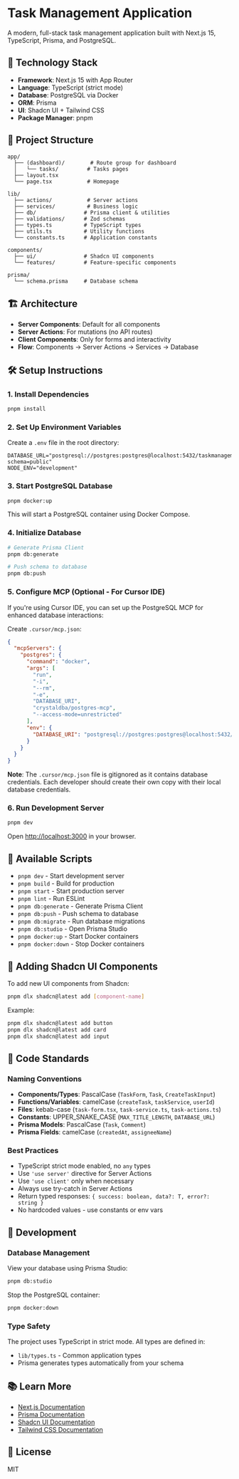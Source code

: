 # Task Management Application

A modern, full-stack task management application built with Next.js 15, TypeScript, Prisma, and PostgreSQL.

## 🚀 Technology Stack

- **Framework**: Next.js 15 with App Router
- **Language**: TypeScript (strict mode)
- **Database**: PostgreSQL via Docker
- **ORM**: Prisma
- **UI**: Shadcn UI + Tailwind CSS
- **Package Manager**: pnpm

## 📁 Project Structure

```
app/
  ├── (dashboard)/        # Route group for dashboard
  │   └── tasks/         # Tasks pages
  ├── layout.tsx
  └── page.tsx           # Homepage

lib/
  ├── actions/           # Server actions
  ├── services/          # Business logic
  ├── db/               # Prisma client & utilities
  ├── validations/      # Zod schemas
  ├── types.ts          # TypeScript types
  ├── utils.ts          # Utility functions
  └── constants.ts      # Application constants

components/
  ├── ui/               # Shadcn UI components
  └── features/         # Feature-specific components

prisma/
  └── schema.prisma     # Database schema
```

## 🏗️ Architecture

- **Server Components**: Default for all components
- **Server Actions**: For mutations (no API routes)
- **Client Components**: Only for forms and interactivity
- **Flow**: Components → Server Actions → Services → Database

## 🛠️ Setup Instructions

### 1. Install Dependencies

```bash
pnpm install
```

### 2. Set Up Environment Variables

Create a `.env` file in the root directory:

```env
DATABASE_URL="postgresql://postgres:postgres@localhost:5432/taskmanagement?schema=public"
NODE_ENV="development"
```

### 3. Start PostgreSQL Database

```bash
pnpm docker:up
```

This will start a PostgreSQL container using Docker Compose.

### 4. Initialize Database

```bash
# Generate Prisma Client
pnpm db:generate

# Push schema to database
pnpm db:push
```

### 5. Configure MCP (Optional - For Cursor IDE)

If you're using Cursor IDE, you can set up the PostgreSQL MCP for enhanced database interactions:

Create `.cursor/mcp.json`:

```json
{
  "mcpServers": {
    "postgres": {
      "command": "docker",
      "args": [
        "run",
        "-i",
        "--rm",
        "-e",
        "DATABASE_URI",
        "crystaldba/postgres-mcp",
        "--access-mode=unrestricted"
      ],
      "env": {
        "DATABASE_URI": "postgresql://postgres:postgres@localhost:5432/taskmanagement"
      }
    }
  }
}
```

**Note**: The `.cursor/mcp.json` file is gitignored as it contains database credentials. Each developer should create their own copy with their local database credentials.


### 6. Run Development Server

```bash
pnpm dev
```

Open [http://localhost:3000](http://localhost:3000) in your browser.

## 📝 Available Scripts

- `pnpm dev` - Start development server
- `pnpm build` - Build for production
- `pnpm start` - Start production server
- `pnpm lint` - Run ESLint
- `pnpm db:generate` - Generate Prisma Client
- `pnpm db:push` - Push schema to database
- `pnpm db:migrate` - Run database migrations
- `pnpm db:studio` - Open Prisma Studio
- `pnpm docker:up` - Start Docker containers
- `pnpm docker:down` - Stop Docker containers

## 🎨 Adding Shadcn UI Components

To add new UI components from Shadcn:

```bash
pnpm dlx shadcn@latest add [component-name]
```

Example:
```bash
pnpm dlx shadcn@latest add button
pnpm dlx shadcn@latest add card
pnpm dlx shadcn@latest add input
```

## 📐 Code Standards

### Naming Conventions

- **Components/Types**: PascalCase (`TaskForm`, `Task`, `CreateTaskInput`)
- **Functions/Variables**: camelCase (`createTask`, `taskService`, `userId`)
- **Files**: kebab-case (`task-form.tsx`, `task-service.ts`, `task-actions.ts`)
- **Constants**: UPPER_SNAKE_CASE (`MAX_TITLE_LENGTH`, `DATABASE_URL`)
- **Prisma Models**: PascalCase (`Task`, `Comment`)
- **Prisma Fields**: camelCase (`createdAt`, `assigneeName`)

### Best Practices

- TypeScript strict mode enabled, no `any` types
- Use `'use server'` directive for Server Actions
- Use `'use client'` only when necessary
- Always use try-catch in Server Actions
- Return typed responses: `{ success: boolean, data?: T, error?: string }`
- No hardcoded values - use constants or env vars

## 🔧 Development

### Database Management

View your database using Prisma Studio:

```bash
pnpm db:studio
```

Stop the PostgreSQL container:

```bash
pnpm docker:down
```

### Type Safety

The project uses TypeScript in strict mode. All types are defined in:
- `lib/types.ts` - Common application types
- Prisma generates types automatically from your schema

## 📚 Learn More

- [Next.js Documentation](https://nextjs.org/docs)
- [Prisma Documentation](https://www.prisma.io/docs)
- [Shadcn UI Documentation](https://ui.shadcn.com)
- [Tailwind CSS Documentation](https://tailwindcss.com/docs)

## 📄 License

MIT